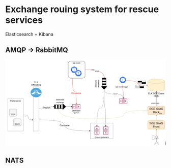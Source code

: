 # Exchange rouing system for rescue services

Elasticsearch + Kibana

## AMQP -> RabbitMQ

![Archi](architecture.png)

## NATS
